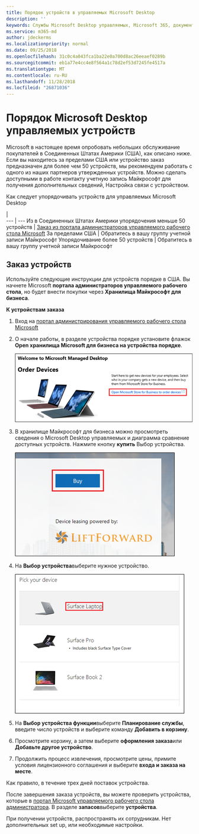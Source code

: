 ```yaml
---
title: Порядок устройств в управляемых Microsoft Desktop
description: ''
keywords: Службы Microsoft Desktop управляемых, Microsoft 365, документация
ms.service: m365-md
author: jdeckerms
ms.localizationpriority: normal
ms.date: 09/25/2018
ms.openlocfilehash: 31c0c4a043fca1ba22e0a700d8ac26eeaef0289b
ms.sourcegitcommit: eb1a77e4cc4e8f564a1c78d2ef53d7245fe4517a
ms.translationtype: MT
ms.contentlocale: ru-RU
ms.lasthandoff: 11/28/2018
ms.locfileid: "26871036"
---
```

# <a name="order-microsoft-managed-desktop-devices"></a>Порядок Microsoft Desktop управляемых устройств

Microsoft в настоящее время опробовать небольших обслуживание покупателей в Соединенных Штатах Америки (США), как описано ниже. Если вы находитесь за пределами США или устройство заказ предназначен для более чем 50 устройств, мы рекомендуем работать с одного из наших партнеров утвержденных устройств. Можно сделать доступными в работе контакту учетную запись Майкрософт для получения дополнительных сведений, Настройка связи с устройством.

Как следует упорядочивать устройств для управляемых Microsoft Desktop

  |   
 --- | ---
Из в Соединенных Штатах Америки упорядочения меньше 50 устройств | [Заказ из портала администраторов управляемого рабочего стола Microsoft](https://aka.ms/mmdportal)
За пределами США | Обратитесь в вашу группу учетной записи Майкрософт
Упорядочивание более 50 устройств | Обратитесь в вашу группу учетной записи Майкрософт

## <a name="order-devices"></a>Заказ устройств
Используйте следующие инструкции для устройств порядке в США. Вы начнете Microsoft **портала администраторов управляемого рабочего стола**, но будет внести покупки через **Хранилища Майкрософт для бизнеса**. 

 **К устройствам заказа**
 1. Вход на [портал администрирования управляемого рабочего стола Microsoft](https://aka.ms/mmdportal)
 2. О начале работы, в разделе устройства порядке установите флажок **Open хранилища Microsoft для бизнеса на устройства порядке**.
 
    ![Приступая к работе, упорядочивать устройств](images/mmd-order-devices.png)
    
3. В хранилище Майкрософт для бизнеса можно просмотреть сведения о Microsoft Desktop управляемых и диаграмма сравнение доступных устройств. Нажмите кнопку **купить** Выбор устройства. 

    ![Хранилище для бизнеса, приобретение](images/msfb-buy.png)

4. На **Выбор устройства**выберите нужное устройство. 

    ![Хранилище для бизнеса, выбор устройства](images/msfb-pick-device.png)

5. На **Выбор устройства функции**выберите **Планирование службы**, введите число устройств и выберите команду **Добавить в корзину**.

6. Просмотрите корзину, а затем выберите **оформления заказа**или **Добавьте другое устройство**. 

7. Продолжить процесс извлечения, просмотрите цены, примите условия лицензионного соглашения и выберите **входа и заказа на месте**. 

Как правило, в течение трех дней поставок устройства. 

После завершения заказа устройств, вы можете проверить устройства, которые в [портал Microsoft управляемого рабочего стола администратора](https://aka.ms/mmdportal). В разделе **запасов**выберите **устройства**. 

При получении устройств, распространять их сотрудникам. Нет дополнительных set up, или необходимые настройки. 

